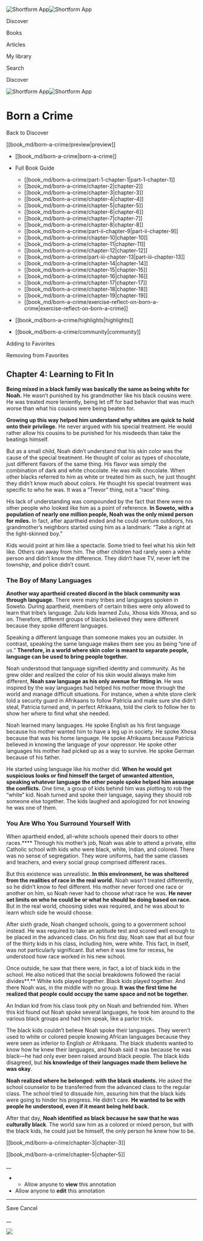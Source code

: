 ![Shortform App](/img/logo.36a2399e.svg)![Shortform App](/img/logo-dark.70c1b072.svg)

Discover

Books

Articles

My library

Search

Discover

![Shortform App](/img/logo.36a2399e.svg)![Shortform App](/img/logo-dark.70c1b072.svg)

# Born a Crime

Back to Discover

[[book_md/born-a-crime/preview|preview]]

  * [[book_md/born-a-crime|born-a-crime]]
  * Full Book Guide

    * [[book_md/born-a-crime/part-1-chapter-1|part-1-chapter-1]]
    * [[book_md/born-a-crime/chapter-2|chapter-2]]
    * [[book_md/born-a-crime/chapter-3|chapter-3]]
    * [[book_md/born-a-crime/chapter-4|chapter-4]]
    * [[book_md/born-a-crime/chapter-5|chapter-5]]
    * [[book_md/born-a-crime/chapter-6|chapter-6]]
    * [[book_md/born-a-crime/chapter-7|chapter-7]]
    * [[book_md/born-a-crime/chapter-8|chapter-8]]
    * [[book_md/born-a-crime/part-ii-chapter-9|part-ii-chapter-9]]
    * [[book_md/born-a-crime/chapter-10|chapter-10]]
    * [[book_md/born-a-crime/chapter-11|chapter-11]]
    * [[book_md/born-a-crime/chapter-12|chapter-12]]
    * [[book_md/born-a-crime/part-iii-chapter-13|part-iii-chapter-13]]
    * [[book_md/born-a-crime/chapter-14|chapter-14]]
    * [[book_md/born-a-crime/chapter-15|chapter-15]]
    * [[book_md/born-a-crime/chapter-16|chapter-16]]
    * [[book_md/born-a-crime/chapter-17|chapter-17]]
    * [[book_md/born-a-crime/chapter-18|chapter-18]]
    * [[book_md/born-a-crime/chapter-19|chapter-19]]
    * [[book_md/born-a-crime/exercise-reflect-on-born-a-crime|exercise-reflect-on-born-a-crime]]
  * [[book_md/born-a-crime/highlights|highlights]]
  * [[book_md/born-a-crime/community|community]]



Adding to Favorites 

Removing from Favorites 

## Chapter 4: Learning to Fit In

**Being mixed in a black family was basically the same as being white for Noah.** He wasn’t punished by his grandmother like his black cousins were. He was treated more leniently, being let off for bad behavior that was much worse than what his cousins were being beaten for.

**Growing up this way helped him understand why whites are quick to hold onto their privilege.** He never argued with his special treatment. He would rather allow his cousins to be punished for his misdeeds than take the beatings himself.

But as a small child, Noah didn’t understand that his skin color was the cause of the special treatment. He thought of color as types of chocolate, just different flavors of the same thing. His flavor was simply the combination of dark and white chocolate. He was milk chocolate. When other blacks referred to him as white or treated him as such, he just thought they didn’t know much about colors. He thought his special treatment was specific to who he was. It was a “Trevor” thing, not a “race” thing.

His lack of understanding was compounded by the fact that there were no other people who looked like him as a point of reference. **In Soweto, with a population of nearly one million people, Noah was the only mixed person for miles.** In fact, after apartheid ended and he could venture outdoors, his grandmother’s neighbors started using him as a landmark: “Take a right at the light-skinned boy.”

Kids would point at him like a spectacle. Some tried to feel what his skin felt like. Others ran away from him. The other children had rarely seen a white person and didn’t know the difference. They didn’t have TV, never left the township, and police didn’t count.

### The Boy of Many Languages

**Another way apartheid created discord in the black community was through language.** There were many tribes and languages spoken in Soweto. During apartheid, members of certain tribes were only allowed to learn that tribe’s language. Zulu kids learned Zulu, Xhosa kids Xhosa, and so on. Therefore, different groups of blacks believed they were different because they spoke different languages.

Speaking a different language than someone makes you an outsider. In contrast, speaking the same language makes them see you as being “one of us.” **Therefore, in a world where skin color is meant to separate people, language can be used to bring people together.**

Noah understood that language signified identity and community. As he grew older and realized the color of his skin would always make him different, **Noah saw language as his only avenue for fitting in**. He was inspired by the way languages had helped his mother move through the world and manage difficult situations. For instance, when a white store clerk told a security guard in Afrikaans to follow Patricia and make sure she didn’t steal, Patricia turned and, in perfect Afrikaans, told the clerk to follow her to show her where to find what she needed.

Noah learned many languages. He spoke English as his first language because his mother wanted him to have a leg up in society. He spoke Xhosa because that was his home language. He spoke Afrikaans because Patricia believed in knowing the language of your oppressor. He spoke other languages his mother had picked up as a way to survive. He spoke German because of his father.

He started using language like his mother did. **When he would get suspicious looks or find himself the target of unwanted attention, speaking whatever language the other people spoke helped him assuage the conflicts.** One time, a group of kids behind him was plotting to rob the “white” kid. Noah turned and spoke their language, saying they should rob someone else together. The kids laughed and apologized for not knowing he was one of them.

### You Are Who You Surround Yourself With

When apartheid ended, all-white schools opened their doors to other races.**** Through his mother’s job, Noah was able to attend a private, elite Catholic school with kids who were black, white, Indian, and colored. There was no sense of segregation. They wore uniforms, had the same classes and teachers, and every social group comprised different races.

But this existence was unrealistic. **In this environment, he was sheltered from the realities of race in the real world.** Noah wasn’t treated differently, so he didn’t know to feel different. His mother never forced one race or another on him, so Noah never had to choose what race he was. **He never set limits on who he could be or what he should be doing based on race.** But in the real world, choosing sides was required, and he was about to learn which side he would choose.

After sixth grade, Noah changed schools, going to a government school instead. He was required to take an aptitude test and scored well enough to be placed in the advanced class. On his first day, Noah saw that all but four of the thirty kids in his class, including him, were white. This fact, in itself, was not particularly significant. But when it was time for recess, he understood how race worked in his new school.

Once outside, he saw that there were, in fact, a lot of black kids in the school. He also noticed that the social breakdowns followed the racial divides**.** White kids played together. Black kids played together. And there Noah was, in the middle with no group. **It was the first time he realized that people could occupy the same space and not be together.**

An Indian kid from his class took pity on Noah and befriended him. When this kid found out Noah spoke several languages, he took him around to the various black groups and had him speak, like a parlor trick.

The black kids couldn’t believe Noah spoke their languages. They weren’t used to white or colored people knowing African languages because they were seen as inferior to English or Afrikaans. The black students wanted to know how he knew their languages, and Noah said it was because he was black—he had only ever been raised around black people. The black kids disagreed, but **his knowledge of their languages made them believe he was okay**.

**Noah realized where he belonged: with the black students.** He asked the school counselor to be transferred from the advanced class to the regular class. The school tried to dissuade him, assuring him that the black kids were going to hinder his progress. He didn’t care. **He wanted to be with people he understood, even if it meant being held back.**

After that day, **Noah identified as black because he saw that he was culturally black**. The world saw him as a colored or mixed person, but with the black kids, he could just be himself, the only person he knew how to be.

[[book_md/born-a-crime/chapter-3|chapter-3]]

[[book_md/born-a-crime/chapter-5|chapter-5]]

__

  *   * Allow anyone to **view** this annotation
  * Allow anyone to **edit** this annotation



* * *

Save Cancel

__




![](https://bat.bing.com/action/0?ti=56018282&Ver=2&mid=92f140cf-57a3-4724-8e7e-af476db2194a&sid=201ffde0635411ee902411d77b750559&vid=20202bf0635411ee9ac03f2e618b0b9f&vids=0&msclkid=N&pi=0&lg=en-US&sw=800&sh=600&sc=24&nwd=1&tl=Shortform%20%7C%20Born%20a%20Crime&p=https%3A%2F%2Fwww.shortform.com%2Fapp%2Fbook%2Fborn-a-crime%2Fchapter-4&r=&lt=322&evt=pageLoad&sv=1&rn=971680)
